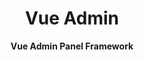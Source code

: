 <div align="center">

<h1>Vue Admin</h1>

<p>
  <strong>Vue Admin Panel Framework</strong>
</p>

</div>
